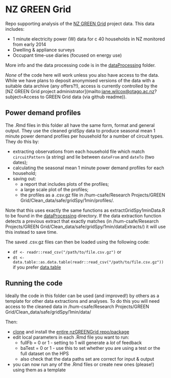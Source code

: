 # NZ GREEN Grid
Repo supporting analysis of the [NZ GREEN Grid](https://www.otago.ac.nz/centre-sustainability/research/energy/otago050285.html) project data. This data includes:

 * 1 minute electricity power (W) data for c 40 households in NZ monitored from early 2014
 * Dwelling & appliance surveys
 * Occupant time-use diaries (focused on energy use)

More info and the data processing code is in the [dataProcessing](dataProcessing) folder. 

_None_ of the code here will work unless you also have access to the data. While we have plans to deposit anonymised versions of the data with a suitable data archive (any offers?!), access is currently controlled by the [NZ GREEN Grid project administrator](mailto:jane.wilcox@otago.ac.nz?subject=Access to GREEN Grid data (via github readme)).

## Power demand profiles

The .Rmd files in this folder all have the same form, format and general output. They use the cleaned gridSpy data to produce seasonal mean 1 minute power demand profiles per household for a number of circuit types. They do this by:

 * extracting observations from each household file which match `circuitPattern` (a string) and lie between `dateFrom` and `dateTo` (two dates);
 * calculating the seasonal mean 1 minute power demand profiles for each household;
 * saving out:
   + a report that includes plots of the profiles;
   + a large scale plot of the profiles;
   + the profiles as a .csv.gz file in /hum-csafe/Research Projects/GREEN Grid/Clean_data/safe/gridSpy/1min/profiles/.
   
Note that this uses exactly the same functions as extractGridSpy1minData.R to be found in the [dataProcessing](/ba1e12/nzGREENGrid/tree/master/dataProcessing/gridSpy) directory. If the data extraction function detects a previous extract that exactly matches (in /hum-csafe/Research Projects/GREEN Grid/Clean_data/safe/gridSpy/1min/dataExtracts/) it will use this instead to save time.

The saved .csv.gz files can then be loaded using the following code:

 * `df <- readr::read_csv("/path/to/file.csv.gz")` or 
 * `dt <- data.table::as.data.table(readr::read_csv("/path/to/file.csv.gz"))` if you prefer [data.table](https://github.com/Rdatatable/data.table/wiki)

## Running the code

Ideally the code in this folder can be used (and improved!) by others as a template for other data extractions and analyses. To do this you will need access to the cleaned data in /hum-csafe/Research Projects/GREEN Grid/Clean_data/safe/gridSpy/1min/data/

Then:

 * [clone](https://support.rstudio.com/hc/en-us/articles/200532077-Version-Control-with-Git-and-SVN) and install the [entire nzGREENGrid repo/package](https://git.soton.ac.uk/ba1e12/nzGREENGrid)
 * edit local parameters in each .Rmd file you want to run:
    * fullFb = 0 or 1 - setting to 1 will generate a _lot_ of feedback
    * baTest = 0 or 1 - use this to set whether you are using a test or the full dataset on the HPS
    * also check that the data paths set are correct for input & output
 * you can now run any of the .Rmd files or create new ones (please!) using them as a template
